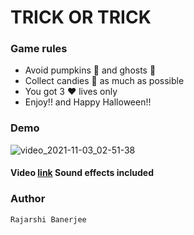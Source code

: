 # TRICK OR TRICK

### Game rules
- Avoid pumpkins 🎃 and ghosts 👻
- Collect candies 🍬 as much as possible
- You got 3 ❤️ lives only
- Enjoy!! and Happy Halloween!!

### Demo

![video_2021-11-03_02-51-38](https://user-images.githubusercontent.com/55054089/139953614-328e5d33-db7b-43f2-8a9a-ff7552b1482b.gif)

#### Video <a href="https://youtu.be/Q-FgFBnJvgs">link</a> Sound effects included

### Author 
```
Rajarshi Banerjee
```
